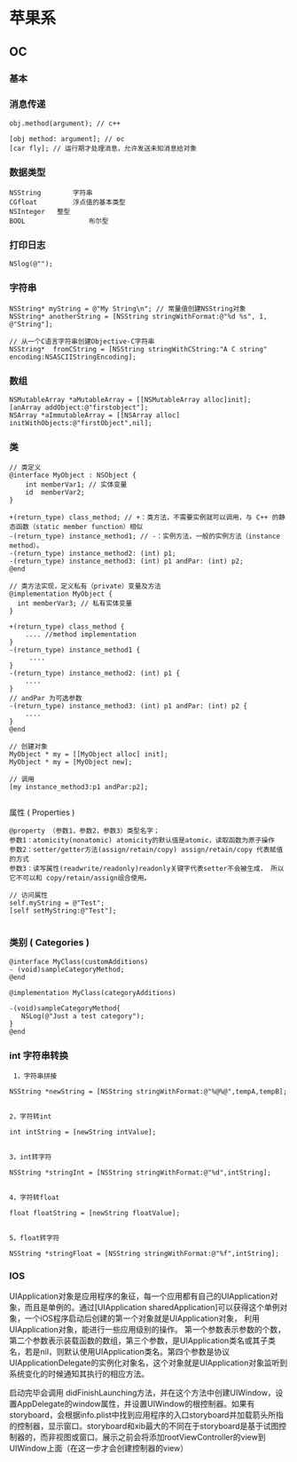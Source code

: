 # 苹果系

## OC

### 基本



### 消息传递

```objc
obj.method(argument); // c++

[obj method: argument]; // oc
[car fly]; // 运行期才处理消息，允许发送未知消息给对象
```





### 数据类型

```objc
NSString		字符串
CGfloat 		浮点值的基本类型
NSInteger 	整型
BOOL 				布尔型
```





### 打印日志

```objc
NSlog(@"");
```





### 字符串

```objc
NSString* myString = @"My String\n"; // 常量值创建NSString对象
NSString* anotherString = [NSString stringWithFormat:@"%d %s", 1, @"String"];

// 从一个C语言字符串创建Objective-C字符串
NSString*  fromCString = [NSString stringWithCString:"A C string" 
encoding:NSASCIIStringEncoding];
```



### 数组

```objc
NSMutableArray *aMutableArray = [[NSMutableArray alloc]init];
[anArray addObject:@"firstobject"];
NSArray *aImmutableArray = [[NSArray alloc]
initWithObjects:@"firstObject",nil];
```





### 类

```
// 类定义
@interface MyObject : NSObject {
    int memberVar1; // 实体变量
    id  memberVar2;
}

+(return_type) class_method; // +：类方法，不需要实例就可以调用，与 C++ 的静态函数（static member function）相似
-(return_type) instance_method1; // -：实例方法，一般的实例方法（instance method）。
-(return_type) instance_method2: (int) p1;
-(return_type) instance_method3: (int) p1 andPar: (int) p2;
@end

// 类方法实现，定义私有（private）变量及方法
@implementation MyObject {
  int memberVar3; // 私有实体变量
}

+(return_type) class_method {
    .... //method implementation
}
-(return_type) instance_method1 {
     ....
}
-(return_type) instance_method2: (int) p1 {
    ....
}
// andPar 为可选参数
-(return_type) instance_method3: (int) p1 andPar: (int) p2 {
    ....
}
@end

// 创建对象
MyObject * my = [[MyObject alloc] init];
MyObject * my = [MyObject new];

// 调用
[my instance_method3:p1 andPar:p2];


```





属性 ( Properties )

```
@property （参数1，参数2，参数3）类型名字；
参数1：atomicity(nonatomic) atomicity的默认值是atomic，读取函数为原子操作
参数2：setter/getter方法(assign/retain/copy) assign/retain/copy 代表赋值的方式
参数3：读写属性(readwrite/readonly)readonly关键字代表setter不会被生成， 所以它不可以和 copy/retain/assign组合使用。

// 访问属性
self.myString = @"Test";
[self setMyString:@"Test"];


```





### 类别 ( Categories )

```
@interface MyClass(customAdditions)
- (void)sampleCategoryMethod;
@end

@implementation MyClass(categoryAdditions)

-(void)sampleCategoryMethod{
   NSLog(@"Just a test category");
}
@end
```





### int 字符串转换

```
 1，字符串拼接

NSString *newString = [NSString stringWithFormat:@"%@%@",tempA,tempB];


2，字符转int

int intString = [newString intValue];


3，int转字符

NSString *stringInt = [NSString stringWithFormat:@"%d",intString];


4，字符转float

float floatString = [newString floatValue];


5，float转字符

NSString *stringFloat = [NSString stringWithFormat:@"%f",intString];
```





### IOS



UIApplication对象是应用程序的象征，每一个应用都有自己的UIApplication对象，而且是单例的。通过[UIApplication sharedApplication]可以获得这个单例对象，一个iOS程序启动后创建的第一个对象就是UIApplication对象， 利用UIApplication对象，能进行一些应用级别的操作。
第一个参数表示参数的个数，第二个参数表示装载函数的数组，第三个参数，是UIApplication类名或其子类名，若是nil，则默认使用UIApplication类名。第四个参数是协议UIApplicationDelegate的实例化对象名，这个对象就是UIApplication对象监听到系统变化的时候通知其执行的相应方法。

启动完毕会调用 didFinishLaunching方法，并在这个方法中创建UIWindow，设置AppDelegate的window属性，并设置UIWindow的根控制器。如果有storyboard，会根据info.plist中找到应用程序的入口storyboard并加载箭头所指的控制器，显示窗口。storyboard和xib最大的不同在于storyboard是基于试图控制器的，而非视图或窗口。展示之前会将添加rootViewController的view到UIWindow上面（在这一步才会创建控制器的view）

